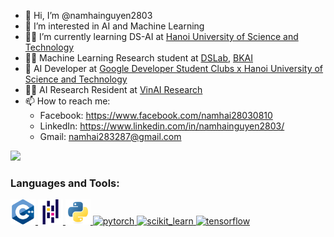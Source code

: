 - 👋 Hi, I’m @namhainguyen2803
- 👀 I’m interested in AI and Machine Learning
- 👨‍🎓 I’m currently learning DS-AI at [Hanoi University of Science and Technology](https://hust.edu.vn)
- 👨‍💻 Machine Learning Research student at [DSLab](http://ds.soict.hust.edu.vn), [BKAI](https://bkai.ai)
- 🌱 AI Developer at [Google Developer Student Clubs x Hanoi University of Science and Technology](https://www.facebook.com/dsc.hust.2020)
- 👨‍💻 AI Research Resident at [VinAI Research](https://www.vinai.io)
- 📫 How to reach me:
  - Facebook: https://www.facebook.com/namhai28030810
  - LinkedIn: https://www.linkedin.com/in/namhainguyen2803/
  - Gmail: namhai283287@gmail.com

<img src="https://github-readme-stats-sigma-five.vercel.app/api?username=namhainguyen2803&&show_icons=true&title_color=ffffff&icon_color=bb2acf&text_color=daf7dc&bg_color=151515">

<h3 align="left">Languages and Tools:</h3>
<p align="left"> <a href="https://www.w3schools.com/cpp/" target="_blank" rel="noreferrer"> 
  <img src="https://raw.githubusercontent.com/devicons/devicon/master/icons/cplusplus/cplusplus-original.svg" alt="cplusplus" width="40" height="40"/> </a> 
  <a href="https://pandas.pydata.org/" target="_blank" rel="noreferrer"> 
    <img src="https://raw.githubusercontent.com/devicons/devicon/2ae2a900d2f041da66e950e4d48052658d850630/icons/pandas/pandas-original.svg" alt="pandas" width="40" height="40"/> </a> 
  <a href="https://www.python.org" target="_blank" rel="noreferrer"> 
    <img src="https://raw.githubusercontent.com/devicons/devicon/master/icons/python/python-original.svg" alt="python" width="40" height="40"/> </a> 
  <a href="https://pytorch.org/" target="_blank" rel="noreferrer"> 
    <img src="https://www.vectorlogo.zone/logos/pytorch/pytorch-icon.svg" alt="pytorch" width="40" height="40"/> </a> 
  <a href="https://scikit-learn.org/" target="_blank" rel="noreferrer"> 
    <img src="https://upload.wikimedia.org/wikipedia/commons/0/05/Scikit_learn_logo_small.svg" alt="scikit_learn" width="40" height="40"/> </a> 
  <a href="https://www.tensorflow.org" target="_blank" rel="noreferrer"> <img src="https://www.vectorlogo.zone/logos/tensorflow/tensorflow-icon.svg" alt="tensorflow" width="40" height="40"/> </a> </p>


